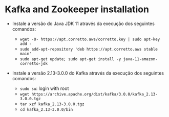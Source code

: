 # Kafka and Zookeeper installation

- Instale a versão do Java JDK 11 através da execução dos seguintes comandos:

  - `wget -O- https://apt.corretto.aws/corretto.key | sudo apt-key add -`
  - `sudo add-apt-repository 'deb https://apt.corretto.aws stable main'`
  - `sudo apt-get update; sudo apt-get install -y java-11-amazon-corretto-jdk`

- Instale a versão 2.13-3.0.0 do Kafka através da execução dos seguintes comandos:
  - `sudo su`: login with root
  - `wget https://archive.apache.org/dist/kafka/3.0.0/kafka_2.13-3.0.0.tgz`
  - `tar xzf kafka_2.13-3.0.0.tgz`
  - `cd kafka_2.13-3.0.0/bin`
